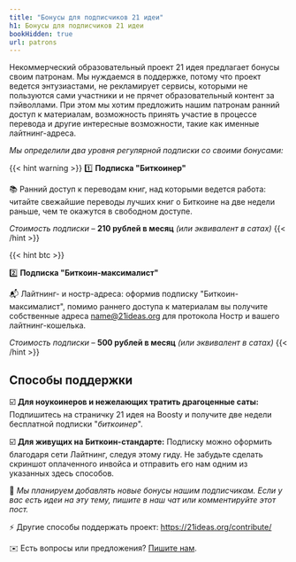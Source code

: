 ```yaml
---
title: "Бонусы для подписчиков 21 идеи"
h1: Бонусы для подписчиков 21 идеи
bookHidden: true
url: patrons
---
```


Некоммерческий образовательный проект 21 идея предлагает бонусы своим патронам. Мы нуждаемся в поддержке, потому что проект ведется энтузиастами, не рекламирует сервисы, которыми не пользуются сами участники и не прячет образовательный контент за пэйволлами. При этом мы хотим предложить нашим патронам ранний доступ к материалам, возможность принять участие в процессе перевода и другие интересные возможности, такие как именные лайтнинг-адреса.

_Мы определили два уровня регулярной подписки со своими бонусами:_

{{< hint warning >}}
1️⃣ **Подписка "Биткоинер"** 

📚 Ранний доступ к переводам книг, над которыми ведется работа: читайте свежайшие переводы лучших книг о Биткоине на две недели раньше, чем те окажутся в свободном доступе.

_Стоимость подписки_ – **210 рублей в месяц** _(или эквивалент в сатах)_
{{< /hint >}}

{{< hint btc >}}

2️⃣ **Подписка "Биткоин-максималист"** 

📬 Лайтнинг- и ностр-адреса: оформив подписку "Биткоин-максималист", помимо раннего доступа к материалам вы получите собственные адреса name@21ideas.org для протокола Ностр и вашего лайтнинг-кошелька. 

_Стоимость подписки_ – **500 рублей в месяц**  _(или эквивалент в сатах)_
{{< /hint >}}

## Способы поддержки

☑️ **Для ноукоинеров и нежелающих тратить драгоценные саты:** Подпишитесь на страничку 21 идея на Boosty и получите две недели бесплатной подписки "_биткоинер_".

☑️ **Для живущих на Биткоин-стандарте:** Подписку можно оформить благодаря сети Лайтнинг, следуя этому гиду. Не забудьте сделать скриншот оплаченного инвойса и отправить его нам одним из указанных здесь способов.

💬 _Мы планируем добавлять новые бонусы нашим подписчикам. Если у вас есть идеи на эту тему, пишите в наш чат или комментируйте этот пост._

⚡️ Другие способы поддержать проект: https://21ideas.org/contribute/ 

✉️ Есть вопросы или предложения? [Пишите нам](/feedback/).